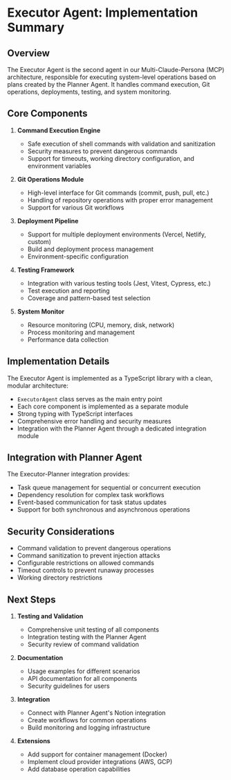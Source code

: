 # Executor Agent: Implementation Summary

## Overview

The Executor Agent is the second agent in our Multi-Claude-Persona (MCP) architecture, responsible for executing system-level operations based on plans created by the Planner Agent. It handles command execution, Git operations, deployments, testing, and system monitoring.

## Core Components

1. **Command Execution Engine**
   - Safe execution of shell commands with validation and sanitization
   - Security measures to prevent dangerous commands
   - Support for timeouts, working directory configuration, and environment variables

2. **Git Operations Module**
   - High-level interface for Git commands (commit, push, pull, etc.)
   - Handling of repository operations with proper error management
   - Support for various Git workflows

3. **Deployment Pipeline**
   - Support for multiple deployment environments (Vercel, Netlify, custom)
   - Build and deployment process management
   - Environment-specific configuration

4. **Testing Framework**
   - Integration with various testing tools (Jest, Vitest, Cypress, etc.)
   - Test execution and reporting
   - Coverage and pattern-based test selection

5. **System Monitor**
   - Resource monitoring (CPU, memory, disk, network)
   - Process monitoring and management
   - Performance data collection

## Implementation Details

The Executor Agent is implemented as a TypeScript library with a clean, modular architecture:

- `ExecutorAgent` class serves as the main entry point
- Each core component is implemented as a separate module
- Strong typing with TypeScript interfaces
- Comprehensive error handling and security measures
- Integration with the Planner Agent through a dedicated integration module

## Integration with Planner Agent

The Executor-Planner integration provides:

- Task queue management for sequential or concurrent execution
- Dependency resolution for complex task workflows
- Event-based communication for task status updates
- Support for both synchronous and asynchronous operations

## Security Considerations

- Command validation to prevent dangerous operations
- Command sanitization to prevent injection attacks
- Configurable restrictions on allowed commands
- Timeout controls to prevent runaway processes
- Working directory restrictions

## Next Steps

1. **Testing and Validation**
   - Comprehensive unit testing of all components
   - Integration testing with the Planner Agent
   - Security review of command validation

2. **Documentation**
   - Usage examples for different scenarios
   - API documentation for all components
   - Security guidelines for users

3. **Integration**
   - Connect with Planner Agent's Notion integration
   - Create workflows for common operations
   - Build monitoring and logging infrastructure

4. **Extensions**
   - Add support for container management (Docker)
   - Implement cloud provider integrations (AWS, GCP)
   - Add database operation capabilities